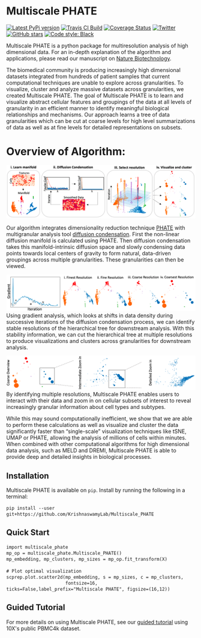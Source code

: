 Multiscale PHATE
================

[![Latest PyPi version](https://img.shields.io/pypi/v/multiscale_phate.svg)](https://pypi.org/project/multiscale_phate/)
[![Travis CI Build](https://api.travis-ci.com/KrishnaswamyLab/Multiscale_PHATE.svg?branch=master)](https://travis-ci.com/KrishnaswamyLab/Multiscale_PHATE)
[![Coverage Status](https://coveralls.io/repos/github/KrishnaswamyLab/Multiscale_PHATE/badge.svg?branch=master)](https://coveralls.io/github/KrishnaswamyLab/Multiscale_PHATE?branch=master)
[![Twitter](https://img.shields.io/twitter/follow/KrishnaswamyLab.svg?style=social&label=Follow)](https://twitter.com/KrishnaswamyLab)
[![GitHub stars](https://img.shields.io/github/stars/KrishnaswamyLab/Multiscale_PHATE.svg?style=social&label=Stars)](https://github.com/KrishnaswamyLab/Multiscale_PHATE/)
[![Code style: Black](https://img.shields.io/badge/code%20style-black-000000.svg)](https://github.com/psf/black)

Multiscale PHATE is a python package for multiresolution analysis of high dimensional data. For an in-depth explanation of the algorithm and applications, please read our manuscript on [Nature Biotechnology](https://www.nature.com/articles/s41587-021-01186-x).

The biomedical community is producing increasingly high dimensional datasets integrated from hundreds of patient samples that current computational techniques are unable to explore across granularities. To visualize, cluster and analyze massive datasets across granularities, we created Multiscale PHATE. The goal of Multiscale PHATE is to learn and visualize abstract cellular features and groupings of the data at all levels of granularity in an efficient manner to identify meaningful biological relationships and mechanisms. Our approach learns a tree of data granularities which can be cut at coarse levels for high level summarizations of data as well as at fine levels for detailed representations on subsets.


# Overview of Algorithm:

![alt text](https://github.com/KrishnaswamyLab/Multiscale_PHATE/blob/main/Images/Algorithm%20Overview.png)

Our algorithm integrates dimensionality reduction technique [PHATE](https://www.nature.com/articles/s41587-019-0336-3) with multigranular analysis tool [diffusion condensation](https://ieeexplore.ieee.org/document/9006013). First the non-linear diffusion manifold is calculated using PHATE. Then diffusion condensation takes this manifold-intrinsic diffusion space and slowly condensing data points towards local centers of gravity to form natural, data-driven groupings across multiple granularities. These granularities can then be viewed.


![alt text](https://github.com/KrishnaswamyLab/Multiscale_PHATE/blob/main/Images/Gradient%20Analysis.png)
Using gradient analysis, which looks at shifts in data density during successive iterations of the diffusion condensation process, we can identify stable resolutions of the hierarchical tree for downstream analysis. With this stability information, we can cut the hierarchical tree at multiple resolutions to produce visualizations and clusters across granularities for downstream analysis.

![alt text](https://github.com/KrishnaswamyLab/Multiscale_PHATE/blob/main/Images/Zoom%20in.png)
By identifying multiple resolutions, Multiscale PHATE enables users to interact with their data and zoom in on cellular subsets of interest to reveal increasingly granular information about cell types and subtypes.

While this may sound computationally inefficient, we show that we are able to perform these calculations as well as visualize and cluster the data significantly faster than “single-scale” visualization techniques like tSNE, UMAP or PHATE, allowing the analysis of millions of cells within minutes.  When combined with other computational algorithms for high dimensional data analysis, such as MELD and DREMI, Multiscale PHATE is able to provide deep and detailed insights in biological processes.

Installation
------------

Multiscale PHATE is available on `pip`. Install by running the following in a terminal:

```
pip install --user git+https://github.com/KrishnaswamyLab/Multiscale_PHATE
```

Quick Start
-----------

```
import multiscale_phate
mp_op = multiscale_phate.Multiscale_PHATE()
mp_embedding, mp_clusters, mp_sizes = mp_op.fit_transform(X)

# Plot optimal visualization
scprep.plot.scatter2d(mp_embedding, s = mp_sizes, c = mp_clusters,
                      fontsize=16, ticks=False,label_prefix="Multiscale PHATE", figsize=(16,12))
```

Guided Tutorial
-----------

For more details on using Multiscale PHATE, see our [guided tutorial](https://github.com/KrishnaswamyLab/Multiscale_PHATE/blob/main/Tutorial/10X_pbmc.ipynb) using 10X's public PBMC4k dataset.
